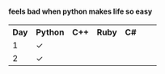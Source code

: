 <h4>feels bad when python makes life so easy</h4>

<table>
    <tr>
        <th>Day</th>
        <th>Python</th>
        <th>C++</th>
        <th>Ruby</th>
        <th>C#</th>
    </tr>
    <tr>
        <td>1</td>
        <td>✓</td>
        <td></td>
        <td></td>
        <td></td>
        <td></td>
        <td></td>
    </tr>
    <tr>
        <td>2</td>
        <td>✓</td>
        <td></td>
        <td></td>
        <td></td>
        <td></td>
        <td></td>
    </tr>
</table>